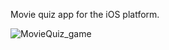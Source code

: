 Movie quiz app for the iOS platform.

![MovieQuiz_game](https://github.com/mariusSwift/MovieQuiz/assets/143952464/cdfcc835-f81c-4cec-85c8-152662cfc129)
